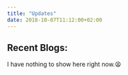 ```yaml
---
title: "Updates"
date: 2018-10-07T11:12:00+02:00
---
```


## Recent Blogs:

I have nothing to show here right now.😫

